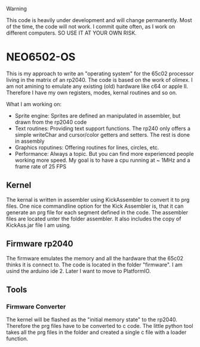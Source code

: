 > [!WARNING]
> This code is heavily under development and will change permanently. Most of the time, the code will not work. I commit quite often, as I work on different
> computers. SO USE IT AT YOUR OWN RISK.

# NEO6502-OS

This is my approach to write an "operating system" for the 65c02 processor living in the matrix of an rp2040. The code is based on the work of olimex.
I am not amining to emulate any existing (old) hardware like c64 or apple II. Therefore I have my own registers, modes, kernal routines and so on.

What I am working on:
- Sprite engine: Sprites are defined an manipulated in assembler, but drawn from the rp2040 code
- Text routines: Providing text support functions. The rp240 only offers a simple writeChar and cursor/color getters and setters. The rest is done in assembly
- Graphics roputines: Offering routines for lines, circles, etc.
- Performance: Always a topic. But you can find more experienced people working more speed. My goal is to have a cpu running at ~ 1MHz and a frame rate of 25 FPS 

## Kernel 
The kernal is written in assembler using KickAssembler to convert it to prg files. One nice commandline option for the Kick Assembler is, that it can
generate an prg file for each segment defined in the code.
The assembler files are located unter the folder assembler. It also includes the copy of KickAss.jar file I am using.

## Firmware rp2040
The firmware emulates the memory and all the hardware that the 65c02 thinks it is connect to. The code is located in the folder "firmware". I am
usind the arduino ide 2. Later I want to move to PlatformIO.

## Tools
### Firmware Converter
The kernel will be flashed as the "initial memory state" to the rp2040. Therefore the prg files have to be converted to c code. The little python tool 
takes all the prg files in the folder and created a single c file with a loader function.


